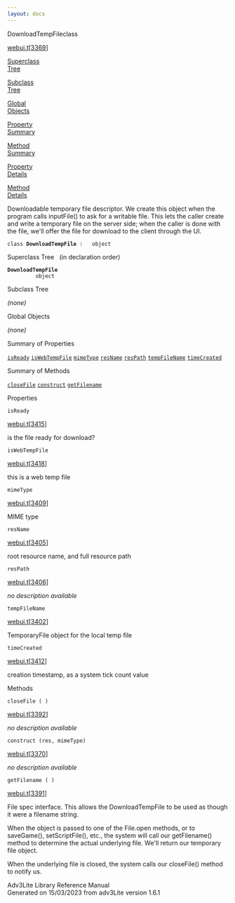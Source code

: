 ```yaml
---
layout: docs
---
```

<span class="title">DownloadTempFile</span><span class="type">class</span>

[webui.t](../file/webui.t.html)\[[3369](../source/webui.t.html#3369)\]

[Superclass  
Tree](#_SuperClassTree_)

[Subclass  
Tree](#_SubClassTree_)

[Global  
Objects](#_ObjectSummary_)

[Property  
Summary](#_PropSummary_)

[Method  
Summary](#_MethodSummary_)

[Property  
Details](#_Properties_)

[Method  
Details](#_Methods_)



Downloadable temporary file descriptor. We create this object when the
program calls inputFile() to ask for a writable file. This lets the
caller create and write a temporary file on the server side; when the
caller is done with the file, we'll offer the file for download to the
client through the UI.

`class `**`DownloadTempFile`**` :   object`



<span id="_SuperClassTree_"></span>



<span class="hdln">Superclass Tree</span>   (in declaration order)



**`DownloadTempFile`**  
`         object`  
<span id="_SubClassTree_"></span>



<span class="hdln">Subclass Tree</span>  



*(none)* <span id="_ObjectSummary_"></span>



<span class="hdln">Global Objects</span>  



*(none)* <span id="_PropSummary_"></span>



<span class="hdln">Summary of Properties</span>  



[`isReady`](#isReady) [`isWebTempFile`](#isWebTempFile) [`mimeType`](#mimeType) [`resName`](#resName) [`resPath`](#resPath) [`tempFileName`](#tempFileName) [`timeCreated`](#timeCreated)

<span id="_MethodSummary_"></span>



<span class="hdln">Summary of Methods</span>  



[`closeFile`](#closeFile) [`construct`](#construct) [`getFilename`](#getFilename)

<span id="_Properties_"></span>



<span class="hdln">Properties</span>  



<span id="isReady"></span>

`isReady`

[webui.t](../file/webui.t.html)\[[3415](../source/webui.t.html#3415)\]



is the file ready for download?



<span id="isWebTempFile"></span>

`isWebTempFile`

[webui.t](../file/webui.t.html)\[[3418](../source/webui.t.html#3418)\]



this is a web temp file



<span id="mimeType"></span>

`mimeType`

[webui.t](../file/webui.t.html)\[[3409](../source/webui.t.html#3409)\]



MIME type



<span id="resName"></span>

`resName`

[webui.t](../file/webui.t.html)\[[3405](../source/webui.t.html#3405)\]



root resource name, and full resource path



<span id="resPath"></span>

`resPath`

[webui.t](../file/webui.t.html)\[[3406](../source/webui.t.html#3406)\]



*no description available*



<span id="tempFileName"></span>

`tempFileName`

[webui.t](../file/webui.t.html)\[[3402](../source/webui.t.html#3402)\]



TemporaryFile object for the local temp file



<span id="timeCreated"></span>

`timeCreated`

[webui.t](../file/webui.t.html)\[[3412](../source/webui.t.html#3412)\]



creation timestamp, as a system tick count value



<span id="_Methods_"></span>



<span class="hdln">Methods</span>  



<span id="closeFile"></span>

`closeFile ( )`

[webui.t](../file/webui.t.html)\[[3392](../source/webui.t.html#3392)\]



*no description available*



<span id="construct"></span>

`construct (res, mimeType)`

[webui.t](../file/webui.t.html)\[[3370](../source/webui.t.html#3370)\]



*no description available*



<span id="getFilename"></span>

`getFilename ( )`

[webui.t](../file/webui.t.html)\[[3391](../source/webui.t.html#3391)\]



File spec interface. This allows the DownloadTempFile to be used as
though it were a filename string.

When the object is passed to one of the File.open methods, or to
saveGame(), setScriptFile(), etc., the system will call our
getFilename() method to determine the actual underlying file. We'll
return our temporary file object.

When the underlying file is closed, the system calls our closeFile()
method to notify us.





Adv3Lite Library Reference Manual  
Generated on 15/03/2023 from adv3Lite version 1.6.1


